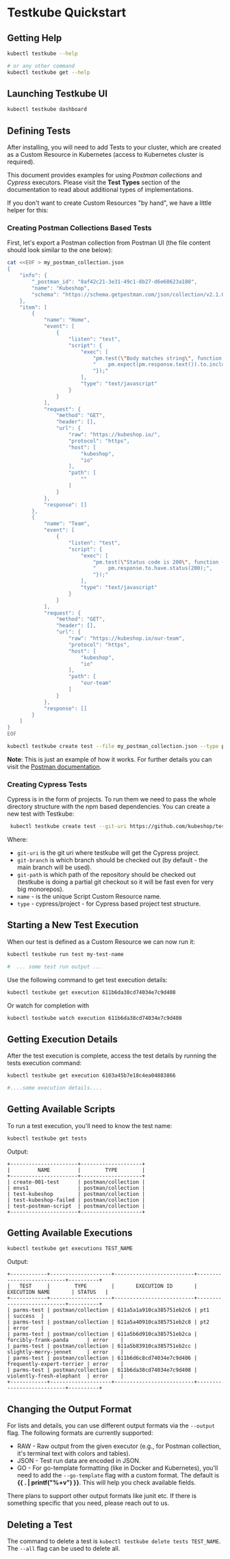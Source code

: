 # Testkube Quickstart

## **Getting Help**

```bash
kubectl testkube --help 

# or any other command
kubectl testkube get --help 
```

## **Launching Testkube UI**
```bash
kubectl testkube dashboard
```

## **Defining Tests**

After installing, you will need to add Tests to your cluster, which are created as a Custom Resource in Kubernetes
(access to Kubernetes cluster is required).

This document provides examples for using  *Postman collections* and *Cypress* executors. Please visit the **Test Types** section of the documentation to read about additional types of implementations.

If you don't want to create Custom Resources "by hand", we have a little helper for this: 

### **Creating Postman Collections Based Tests**

First, let's export a Postman collection from Postman UI (the file content should look similar to the one below):

```bash
cat <<EOF > my_postman_collection.json
{
	"info": {
		"_postman_id": "8af42c21-3e31-49c1-8b27-d6e60623a180",
		"name": "Kubeshop",
		"schema": "https://schema.getpostman.com/json/collection/v2.1.0/collection.json"
	},
	"item": [
		{
			"name": "Home",
			"event": [
				{
					"listen": "test",
					"script": {
						"exec": [
							"pm.test(\"Body matches string\", function () {",
							"    pm.expect(pm.response.text()).to.include(\"Accelerator\");",
							"});"
						],
						"type": "text/javascript"
					}
				}
			],
			"request": {
				"method": "GET",
				"header": [],
				"url": {
					"raw": "https://kubeshop.io/",
					"protocol": "https",
					"host": [
						"kubeshop",
						"io"
					],
					"path": [
						""
					]
				}
			},
			"response": []
		},
		{
			"name": "Team",
			"event": [
				{
					"listen": "test",
					"script": {
						"exec": [
							"pm.test(\"Status code is 200\", function () {",
							"    pm.response.to.have.status(200);",
							"});"
						],
						"type": "text/javascript"
					}
				}
			],
			"request": {
				"method": "GET",
				"header": [],
				"url": {
					"raw": "https://kubeshop.io/our-team",
					"protocol": "https",
					"host": [
						"kubeshop",
						"io"
					],
					"path": [
						"our-team"
					]
				}
			},
			"response": []
		}
	]
}
EOF
```

```bash
kubectl testkube create test --file my_postman_collection.json --type postman/collection --name my-test-name 
```

**Note**: This is just an example of how it works. For further details you can visit the [Postman documentation](test-types/executor-postman.md).

### **Creating Cypress Tests**

Cypress is in the form of projects. To run them we need to pass the whole directory structure with the npm based dependencies. You can create a new test with Testkube:

```bash
 kubectl testkube create test --git-uri https://github.com/kubeshop/testkube-executor-cypress.git --git-branch main --git-path examples --name my-test-name --type cypress/project
```

Where:

- `git-uri` is the git uri where testkube will get the Cypress project.
- `git-branch` is which branch should be checked out (by default - the main branch will be used).
- `git-path` is which path of the repository should be checked out (testkube is doing a partial git checkout so it will be fast even for very big monorepos).
- `name` - is the unique Script Custom Resource name.
- `type` - cypress/project - for Cypress based project test structure.

## **Starting a New Test Execution**

When our test is defined as a Custom Resource we can now run it:

```bash
kubectl testkube run test my-test-name 

#  ... some test run output ...

```
Use the following command to get test execution details:
```bash
kubectl testkube get execution 611b6da38cd74034e7c9d408

```
Or watch for completion with
```bash
kubectl testkube watch execution 611b6da38cd74034e7c9d408

```

## **Getting Execution Details**

After the test execution is complete, access the test details by running the
tests execution command:

```bash
kubectl testkube get execution 6103a45b7e18c4ea04883866

#....some execution details....

```

## **Getting Available Scripts**

To run a test execution, you'll need to know the test name:

```bash
kubectl testkube get tests

```
Output:
```
+----------------------+--------------------+
|         NAME         |        TYPE        |
+----------------------+--------------------+
| create-001-test      | postman/collection |
| envs1                | postman/collection |
| test-kubeshop        | postman/collection |
| test-kubeshop-failed | postman/collection |
| test-postman-script  | postman/collection |
+----------------------+--------------------+

```

## **Getting Available Executions**

```bash
kubectl testkube get executions TEST_NAME
```
Output:
```
+------------+--------------------+--------------------------+---------------------------+----------+
|   TEST     |        TYPE        |       EXECUTION ID       |      EXECUTION NAME       | STATUS   |
+------------+--------------------+--------------------------+---------------------------+----------+
| parms-test | postman/collection | 611a5a1a910ca385751eb2c6 | pt1                       | success  |
| parms-test | postman/collection | 611a5a40910ca385751eb2c8 | pt2                       | error    |
| parms-test | postman/collection | 611a5b6d910ca385751eb2ca | forcibly-frank-panda      | error    |
| parms-test | postman/collection | 611a5b83910ca385751eb2cc | slightly-merry-jennet     | error    |
| parms-test | postman/collection | 611b6d6c8cd74034e7c9d406 | frequently-expert-terrier | error    |
| parms-test | postman/collection | 611b6da38cd74034e7c9d408 | violently-fresh-elephant  | error    |
+------------+--------------------+--------------------------+---------------------------+----------+
```

## **Changing the Output Format**

For lists and details, you can use different output formats via the `--output` flag. The following formats are currently supported:

- RAW - Raw output from the given executor (e.g., for Postman collection, it's terminal text with colors and tables).
- JSON - Test run data are encoded in JSON.
- GO - For go-template formatting (like in Docker and Kubernetes), you'll need to add the `--go-template` flag with a custom format. The default is **{{ . | printf("%+v") }}**. This will help you check available fields.

There plans to support other output formats like junit etc. If there is something specific that you need, please reach out to us.

## **Deleting a Test**

The command to delete a test is `kubectl testkube delete tests TEST_NAME`. The `--all` flag can be used to delete all.
